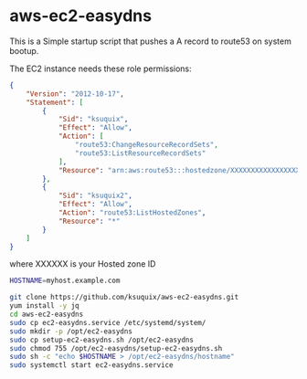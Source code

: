 # aws-ec2-easydns
This is a Simple startup script that pushes a A record to route53 on system bootup.

The EC2 instance needs these role permissions:
```json
{
    "Version": "2012-10-17",
    "Statement": [
        {
            "Sid": "ksuquix",
            "Effect": "Allow",
            "Action": [
                "route53:ChangeResourceRecordSets",
                "route53:ListResourceRecordSets"
            ],
            "Resource": "arn:aws:route53:::hostedzone/XXXXXXXXXXXXXXXXXXXXXXX"
        },
        {
            "Sid": "ksuquix2",
            "Effect": "Allow",
            "Action": "route53:ListHostedZones",
            "Resource": "*"
        }
    ]
}
```
where XXXXXX is your Hosted zone ID


```bash
HOSTNAME=myhost.example.com

git clone https://github.com/ksuquix/aws-ec2-easydns.git
yum install -y jq
cd aws-ec2-easydns
sudo cp ec2-easydns.service /etc/systemd/system/
sudo mkdir -p /opt/ec2-easydns
sudo cp setup-ec2-easydns.sh /opt/ec2-easydns
sudo chmod 755 /opt/ec2-easydns/setup-ec2-easydns.sh
sudo sh -c "echo $HOSTNAME > /opt/ec2-easydns/hostname"
sudo systemctl start ec2-easydns.service
```